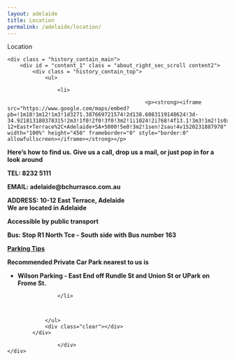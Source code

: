 ```yaml
---
layout: adelaide
title: Location
permalink: /adelaide/location/
---
```





<div class="body_contain_main">
    <div class="history_text1">Location</div>
    

    <div class = "history_contain_main">
        <div id = "content_1" class = "about_right_sec_scroll content2">
            <div class = "history_contain_top">
                <ul>

                    <li>
             
                                                <p><strong><iframe src="https://www.google.com/maps/embed?pb=!1m18!1m12!1m3!1d3271.387669721574!2d138.6083119148624!3d-34.921813180378315!2m3!1f0!2f0!3f0!3m2!1i1024!2i768!4f13.1!3m3!1m2!1s0x6ab0c932ccc4dddf%3A0x1ffb43eb00ed8f24!2s10-12+East+Terrace%2C+Adelaide+SA+5000!5e0!3m2!1sen!2sau!4v1520231887978" width="100%" height="450" frameborder="0" style="border:0" allowfullscreen></iframe></strong></p>
<p style="text-align: left;"><strong>Here&#8217;s how to find us. Give us a call, drop us a mail, or just pop in for a look around</strong></p>
<p style="text-align: left;"><strong>TEL: 8232 5111</strong></p>
<p style="text-align: left;"><strong>EMAIL:  adelaide@bchurrasco.com.au</strong></p>
<p style="text-align: left;"><strong>ADDRESS: 10-12 East Terrace, Adelaide</strong><br />
<strong> We are located in Adelaide</strong></p>
<p style="text-align: left;"><strong>Accessible by public transport</strong></p>
<p style="text-align: left;"><strong>Bus: Stop R1 North Tce - South side with Bus number 163</strong></p>
<p><strong> </strong></p>
<p style="text-align: left;"><strong><span style="text-decoration: underline;">Parking Tips</span></strong></p>
<p style="text-align: left;"><strong>Recommended Private Car Park nearest to us is</strong></p>
<ul>
<li class="image_bulet"><strong>Wilson Parking - East End off Rundle St and Union St or UPark on Frome St.</strong></li>
</ul>
<p class="image_bulet"><strong> </strong></p>




                    </li>



                </ul>
                <div class="clear"></div>
            </div>

                    </div>
    </div>
</div>